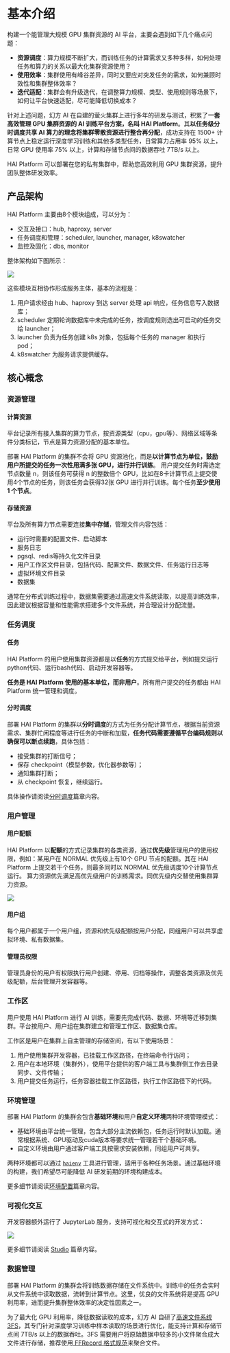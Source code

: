 #  基本介绍

构建一个能管理大规模 GPU 集群资源的 AI 平台，主要会遇到如下几个痛点问题：

- **资源调度**：算力规模不断扩大，而训练任务的计算需求又多种多样，如何处理任务和算力的关系以最大化集群资源使用？
- **使用效率**：集群使用有峰谷差异，同时又要应对突发任务的需求，如何兼顾时效性和集群整体效率？
- **迭代适配**：集群会有升级迭代，在调整算力规模、类型、使用规则等场景下，如何让平台快速适配，尽可能降低切换成本？


针对上述问题，幻方 AI 在自建的萤火集群上进行多年的研发与测试，积累了**一套高效管理 GPU 集群资源的 AI 训练平台方案，名叫 HAI Platform**。其**以任务级分时调度共享 AI 算力的理念将集群零散资源进行整合再分配**，成功支持在 1500+ 计算节点上稳定运行深度学习训练和其他多类型任务，日常算力占用率 95% 以上，日常 GPU 使用率 75% 以上，计算和存储节点间的数据吞吐 7TB/s 以上。

HAI Platform 可以部署在您的私有集群中，帮助您高效利用 GPU 集群资源，提升团队整体研发效率。


## 产品架构

HAI Platform 主要由8个模块组成，可以分为：
- 交互及接口：hub, haproxy, server
- 任务调度和管理：scheduler, launcher, manager, k8swatcher
- 监控及固化：dbs, monitor

整体架构如下图所示：

![](../_static/pic/platform_arch.png)

这些模块互相协作形成服务主体，基本的流程是：
1. 用户请求经由 hub、haproxy 到达 server 处理 api 响应，任务信息写入数据库；
2. scheduler 定期轮询数据库中未完成的任务，按调度规则选出可启动的任务交给 launcher；
3. launcher 负责为任务创建 k8s 对象，包括每个任务的 manager 和执行 pod；
4. k8swatcher 为服务请求提供缓存。


## 核心概念

### 资源管理

#### 计算资源

平台记录所有接入集群的算力节点，按资源类型（cpu，gpu等）、网络区域等条件分类标记，节点是算力资源分配的基本单位。

部署 HAI Platform 的集群不会将 GPU 资源池化，而是**以计算节点为单位，鼓励用户所提交的任务一次性用满多张 GPU，进行并行训练**。
用户提交任务时需选定节点数量 n，则该任务可获得 n 的整数倍个 GPU，比如在8卡计算节点上提交使用4个节点的任务，则该任务会获得32张 GPU 进行并行训练。每个任务**至少使用 1 个节点**。

#### 存储资源

平台及所有算力节点需要连接**集中存储**，管理文件内容包括：

- 运行时需要的配置文件、启动脚本
- 服务日志
- pgsql、redis等持久化文件目录
- 用户工作区文件目录，包括代码、配置文件、数据文件、任务运行日志等
- 虚拟环境文件目录
- 数据集

通常在分布式训练过程中，数据集需要通过高速文件系统读取，以提高训练效率，因此建议根据容量和性能需求搭建多个文件系统，并合理设计分配流量。


### 任务调度

#### 任务

HAI Platform 的用户使用集群资源都是以**任务**的方式提交给平台，例如提交运行python代码、运行bash代码、启动开发容器等。

**任务是 HAI Platform 使用的基本单位，而非用户**。所有用户提交的任务都由 HAI Platform 统一管理和调度。


#### 分时调度

部署 HAI Platform 的集群以**分时调度**的方式为任务分配计算节点，根据当前资源需求、集群忙闲程度等进行任务的中断和加载，**任务代码需要遵循平台编码规则以确保可以断点续跑**，具体包括：

- 接受集群的打断信号；
- 保存 checkpoint（模型参数，优化器参数等）；
- 通知集群打断；
- 从 checkpoint 恢复，继续运行。

具体操作请阅读[分时调度](../guide/schedule)篇章内容。


### 用户管理

#### 用户配额

HAI Platform 以**配额**的方式记录集群的各类资源，通过**优先级**管理用户的使用权限，例如：某用户在 NORMAL 优先级上有10个 GPU 节点的配额。其在 HAI Platform 上提交若干个任务，则最多同时以 NORMAL 优先级调度10个计算节点运行。
算力资源优先满足高优先级用户的训练需求。同优先级内交替使用集群算力资源。

[![](../_static/pic/schedule_04.png)](../guide/schedule)

#### 用户组

每个用户都属于一个用户组，资源和优先级配额按用户分配，同组用户可以共享虚拟环境、私有数据集。

#### 管理员权限

管理员身份的用户有权限执行用户创建、停用、归档等操作，调整各类资源及优先级配额，后台管理开发容器等。


### 工作区

用户使用 HAI Platform 进行 AI 训练，需要先完成代码、数据、环境等迁移到集群。平台按用户、用户组在集群建立和管理工作区、数据集仓库。

工作区是用户在集群上自主管理的存储空间，有以下使用场景：
1. 用户使用集群开发容器，已挂载工作区路径，在终端命令行访问；
2. 用户在本地环境（集群外），使用平台提供的客户端工具与集群侧工作去目录同步、文件传输；
3. 用户提交任务运行，任务容器挂载工作区路径，执行工作区路径下的代码。



### 环境管理

部署 HAI Platform 的集群会包含**基础环境**和用户**自定义环境**两种环境管理模式：

- 基础环境由平台统一管理，包含大部分主流依赖包，任务运行时默认加载。通常根据系统、GPU驱动及cuda版本等要求统一管理若干个基础环境。
- 自定义环境由用户通过客户端工具按需求安装依赖，同组用户可共享。

两种环境都可以通过 [`haienv`](../cli/ugc.rst) 工具进行管理，适用于各种任务场景。通过基础环境的构建，我们希望尽可能降低 AI 研发前期的环境构建成本。

更多细节请阅读[环境配置](../guide/environment)篇章内容。



### 可视化交互

开发容器额外运行了 JupyterLab 服务，支持可视化和交互式的开发方式：

![](../_static/pic/studio_screenshot1.png)


更多细节请阅读 [Studio](../start/studio) 篇章内容。


### 数据管理

部署 HAI Platform 的集群会将训练数据存储在文件系统中。训练中的任务会实时从文件系统中读取数据，流转到计算节点。这里，优良的文件系统将是提高 GPU 利用率，进而提升集群整体效率的决定性因素之一。

为了最大化 GPU 利用率，降低数据读取的成本，幻方 AI 自研了[高速文件系统 3FS](https://www.high-flyer.cn/blog/3fs/)，其专门针对深度学习训练中样本读取的场景进行优化，能支持计算和存储节点间 7TB/s 以上的数据吞吐。3FS 需要用户将原始数据中较多的小文件聚合成大文件进行存储，推荐使用[ FFRecord 格式规范](https://www.high-flyer.cn/blog/ffrecord/)来聚合文件。

